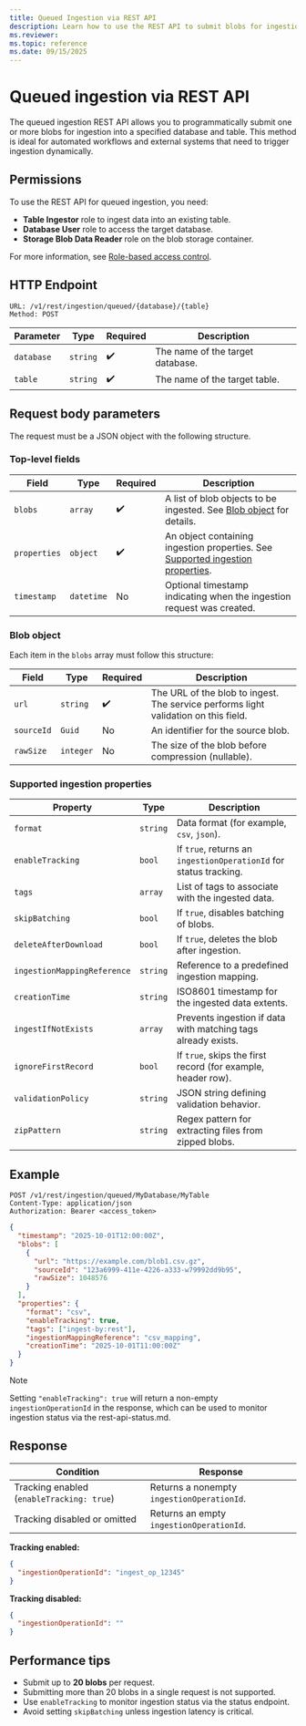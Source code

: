 ```yaml
---
title: Queued Ingestion via REST API
description: Learn how to use the REST API to submit blobs for ingestion into Azure Data Explorer tables.
ms.reviewer: 
ms.topic: reference
ms.date: 09/15/2025
---
```


# Queued ingestion via REST API

The queued ingestion REST API allows you to programmatically submit one or more blobs for ingestion into a specified database and table. This method is ideal for automated workflows and external systems that need to trigger ingestion dynamically.

## Permissions

To use the REST API for queued ingestion, you need:

- **Table Ingestor** role to ingest data into an existing table.
- **Database User** role to access the target database.
- **Storage Blob Data Reader** role on the blob storage container.

For more information, see [Role-based access control](../../access-control/role-based-access-control.md).

## HTTP Endpoint

```http
URL: /v1/rest/ingestion/queued/{database}/{table}
Method: POST
```

|Parameter|Type|Required|Description|
|--|--|--|--|
|`database`|`string`|:heavy_check_mark:|The name of the target database.|
|`table`|`string`|:heavy_check_mark:|The name of the target table.|

## Request body parameters

The request must be a JSON object with the following structure.

### Top-level fields

|Field|Type|Required|Description|
|--|--|--|--|
|`blobs`|`array`|:heavy_check_mark:|A list of blob objects to be ingested. See [Blob object](#blob-object) for details.|
|`properties`|`object`|:heavy_check_mark:|An object containing ingestion properties. See [Supported ingestion properties](#supported-ingestion-properties).|
|`timestamp`|`datetime`|No|Optional timestamp indicating when the ingestion request was created.|

### Blob object

Each item in the `blobs` array must follow this structure:

|Field|Type|Required|Description|
|--|--|--|--|
|`url`|`string`|:heavy_check_mark:|The URL of the blob to ingest. The service performs light validation on this field.|
|`sourceId`|`Guid`|No|An identifier for the source blob.|
|`rawSize`|`integer`|No|The size of the blob before compression (nullable).|

### Supported ingestion properties

|Property|Type|Description|
|--|--|--|
|`format`|`string`|Data format (for example, `csv`, `json`).|
|`enableTracking`|`bool`|If `true`, returns an `ingestionOperationId` for status tracking.|
|`tags`|`array`|List of tags to associate with the ingested data.|
|`skipBatching`|`bool`|If `true`, disables batching of blobs.|
|`deleteAfterDownload`|`bool`|If `true`, deletes the blob after ingestion.|
|`ingestionMappingReference`|`string`|Reference to a predefined ingestion mapping.|
|`creationTime`|`string`|ISO8601 timestamp for the ingested data extents.|
|`ingestIfNotExists`|`array`|Prevents ingestion if data with matching tags already exists.|
|`ignoreFirstRecord`|`bool`|If `true`, skips the first record (for example, header row).|
|`validationPolicy`|`string`|JSON string defining validation behavior.|
|`zipPattern`|`string`|Regex pattern for extracting files from zipped blobs.|

## Example

```http
POST /v1/rest/ingestion/queued/MyDatabase/MyTable
Content-Type: application/json
Authorization: Bearer <access_token>
```

```json
{
  "timestamp": "2025-10-01T12:00:00Z",
  "blobs": [
    {
      "url": "https://example.com/blob1.csv.gz",
      "sourceId": "123a6999-411e-4226-a333-w79992dd9b95",
      "rawSize": 1048576
    }
  ],
  "properties": {
    "format": "csv",
    "enableTracking": true,
    "tags": ["ingest-by:rest"],
    "ingestionMappingReference": "csv_mapping",
    "creationTime": "2025-10-01T11:00:00Z"
  }
}
```

> [!NOTE]
> Setting `"enableTracking": true` will return a non-empty `ingestionOperationId` in the response, which can be used to monitor ingestion status via the rest-api-status.md.

## Response

|Condition|Response|
|--|--|
|Tracking enabled (`enableTracking: true`)|Returns a nonempty `ingestionOperationId`.|
|Tracking disabled or omitted|Returns an empty `ingestionOperationId`.|

**Tracking enabled:**

```json
{
  "ingestionOperationId": "ingest_op_12345"
}
```

**Tracking disabled:**

```json
{
  "ingestionOperationId": ""
}
```

## Performance tips

- Submit up to **20 blobs** per request.
- Submitting more than 20 blobs in a single request is not supported.
- Use `enableTracking` to monitor ingestion status via the status endpoint.
- Avoid setting `skipBatching` unless ingestion latency is critical.
